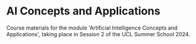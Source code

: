 # AI Concepts and Applications
Course materials for the module 'Artificial Intelligence Concepts and Applications', taking place in Session 2 of the UCL Summer School 2024. 
